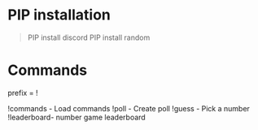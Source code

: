 # PIP installation

> PIP install discord
> PIP install random

# Commands

prefix = !

!commands - Load commands
!poll - Create poll
!guess - Pick a number
!leaderboard- number game leaderboard
